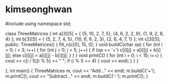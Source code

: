 # kimseonghwan

#include <iostream>
using namespace std;

class ThreeMatrices {
	int a[3][5] = { {5, 10, 2, 7, 5}, {4, 6, 2, 2, 9}, {1, 9, 2, 8, 4} };
	int b[3][5] = { {5, 2, 7, 4, 5}, {10, 6, 9, 2, 3}, {2, 6, 4, 7, 1} };
	int c[3][5];
public:
	ThreeMatrices() {
		fill_n(c[0], 15, 0);
	}
	void buildC(char op) {
		for (int i = 0; i < 3; i++) {
			for (int j = 0; j < 5; j++) {
				if (op == '+')
					c[i][j] = a[i][j] + b[i][j];
				else
					c[i][j] = a[i][j] - b[i][j];
			}
		}
	}
	void printC() {
		for (int i = 0; i < 15; i++) {
			cout << c[i / 5][i % 5] << " ";
			if (i % 5 == 4) {
				cout << endl;
			}
		}
	}

};
int main() {
	ThreeMatrices m;
	cout << "Add..." << endl;
	m.buildC('+');
	m.printC();
	cout << "Subtract..." << endl;
	m.buildC('-');
	m.printC();
}
